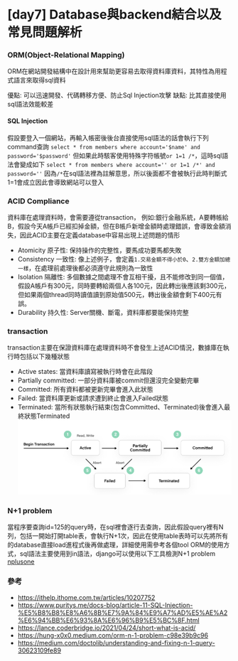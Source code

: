 # [day7] Database與backend結合以及常見問題解析
### ORM(Object-Relational Mapping)
ORM在網站開發結構中在設計用來幫助更容易去取得資料庫資料，其特性為用程式語言來取得sql資料

優點: 可以迅速開發、代碼轉移方便、防止Sql Injection攻擊
缺點: 比其直接使用sql語法效能較差

#### SQL Injection
假設要登入一個網站，再輸入帳密後後台直接使用sql語法的話會執行下列command查詢
`select * from members where account='$name' and password='$password'`
但如果此時駭客使用特殊字符帳號`or 1=1 /*`，這時sql語法會變成如下
`select * from members where account='' or 1=1 /*' and password=''`
因為`/*`在sql語法裡為註解意思，所以後面都不會被執行此時判斷式1=1會成立因此會導致網站可以登入

### ACID Compliance
資料庫在處理資料時，會需要遵從transaction，
例如:銀行金融系統，A要轉帳給B，假設今天A帳戶已經扣掉金額，但在B帳戶新增金額時處理錯誤，會導致金額消失，因此ACID主要在定義database中容易出現上述問題的情形

* Atomicity 原子性: 保持操作的完整性，要馬成功要馬都失敗
* Consistency 一致性: 像上述例子，會定義`1.交易金額不得小於0`、`2.雙方金額加總一樣`，在處理前處理後都必須遵守此規則為一致性
* Isolation 隔離性: 多個數據之間處理不會互相干擾，且不能修改到同一個值，假設A帳戶有300元，同時要轉給兩個人各100元，因此轉出後應該剩300元，但如果兩個thread同時讀值讀到原始值500元，轉出後金額會剩下400元有誤。
* Durability 持久性: Server關機、斷電，資料庫都要能保持完整

### transaction
transaction主要在保證資料庫在處理資料時不會發生上述ACID情況，數據庫在執行時包括以下幾種狀態
* Active states: 當資料庫讀寫被執行時會在此階段
* Partially committed: 一部分資料庫被commit但還沒完全變動完畢
* Committed: 所有資料都被更新完畢會進入此狀態
* Failed: 當資料庫更新或請求遭到終止會進入Failed狀態
* Terminated: 當所有狀態執行結束(包含Committed、Terminated)後會進入最終狀態Terminated
![](../img/database01.png)

### N+1 problem 
當程序要查詢id=125的query時，在sql裡會逐行去查詢，因此假設query裡有N列，包括一開始打開table表，會執行N+1次，因此在使用table表時可以先將所有的database直接load進程式後再做處理，詳細使用需參考各個tool ORM的使用方式，sql語法主要使用到in語法，django可以使用以下工具檢測N+1 problem [nplusone](https://github.com/jmcarp/nplusone)


### 參考
* https://ithelp.ithome.com.tw/articles/10207752
* https://www.puritys.me/docs-blog/article-11-SQL-Injection-%E5%B8%B8%E8%A6%8B%E7%9A%84%E9%A7%AD%E5%AE%A2%E6%94%BB%E6%93%8A%E6%96%B9%E5%BC%8F.html
* https://lance.coderbridge.io/2021/04/24/short-what-is-acid/
* https://hung-x0x0.medium.com/orm-n-1-problem-c98e39b9c96
* https://medium.com/doctolib/understanding-and-fixing-n-1-query-30623109fe89
